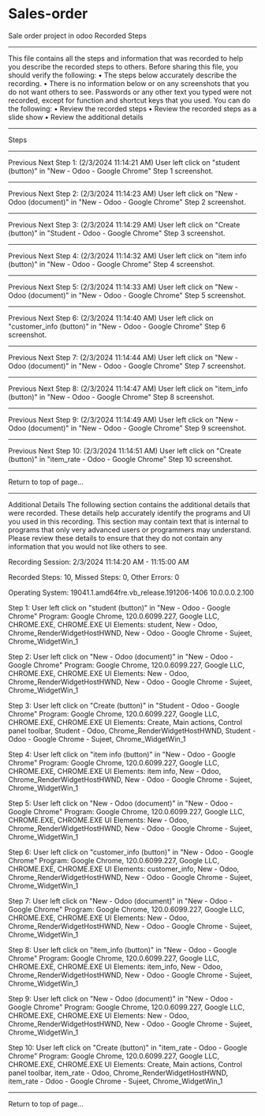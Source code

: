 # Sales-order
Sale order project in odoo
Recorded Steps
________________________________________
This file contains all the steps and information that was recorded to help you describe the recorded steps to others. 
Before sharing this file, you should verify the following: 
•	The steps below accurately describe the recording. 
•	There is no information below or on any screenshots that you do not want others to see. 
Passwords or any other text you typed were not recorded, except for function and shortcut keys that you used. 
You can do the following: 
•	Review the recorded steps 
•	Review the recorded steps as a slide show 
•	Review the additional details 
________________________________________
Steps
________________________________________
Previous Next 
Step 1: (‎2/‎3/‎2024 11:14:21 AM) User left click on "student (button)" in "New - Odoo - Google Chrome"
 Step 1 screenshot. 
________________________________________
Previous Next 
Step 2: (‎2/‎3/‎2024 11:14:23 AM) User left click on "New - Odoo (document)" in "New - Odoo - Google Chrome"
 Step 2 screenshot. 
________________________________________
Previous Next 
Step 3: (‎2/‎3/‎2024 11:14:29 AM) User left click on "Create (button)" in "Student - Odoo - Google Chrome"
 Step 3 screenshot. 
________________________________________
Previous Next 
Step 4: (‎2/‎3/‎2024 11:14:32 AM) User left click on "item info (button)" in "New - Odoo - Google Chrome"
 Step 4 screenshot. 
________________________________________
Previous Next 
Step 5: (‎2/‎3/‎2024 11:14:33 AM) User left click on "New - Odoo (document)" in "New - Odoo - Google Chrome"
 Step 5 screenshot. 
________________________________________
Previous Next 
Step 6: (‎2/‎3/‎2024 11:14:40 AM) User left click on "customer_info (button)" in "New - Odoo - Google Chrome"
 Step 6 screenshot. 
________________________________________
Previous Next 
Step 7: (‎2/‎3/‎2024 11:14:44 AM) User left click on "New - Odoo (document)" in "New - Odoo - Google Chrome"
 Step 7 screenshot. 
________________________________________
Previous Next 
Step 8: (‎2/‎3/‎2024 11:14:47 AM) User left click on "item_info (button)" in "New - Odoo - Google Chrome"
 Step 8 screenshot. 
________________________________________
Previous Next 
Step 9: (‎2/‎3/‎2024 11:14:49 AM) User left click on "New - Odoo (document)" in "New - Odoo - Google Chrome"
 Step 9 screenshot. 
________________________________________
Previous Next 
Step 10: (‎2/‎3/‎2024 11:14:51 AM) User left click on "Create (button)" in "item_rate - Odoo - Google Chrome"
 Step 10 screenshot. 
________________________________________
Return to top of page... 
________________________________________
Additional Details
The following section contains the additional details that were recorded. 
These details help accurately identify the programs and UI you used in this recording. 
This section may contain text that is internal to programs that only very advanced users or programmers may understand. 
Please review these details to ensure that they do not contain any information that you would not like others to see. 

Recording Session: ‎2/‎3/‎2024 11:14:20 AM - 11:15:00 AM

Recorded Steps: 10, Missed Steps: 0, Other Errors: 0

Operating System: 19041.1.amd64fre.vb_release.191206-1406 10.0.0.0.2.100

Step 1: User left click on "student (button)" in "New - Odoo - Google Chrome"
Program: Google Chrome, 120.0.6099.227, Google LLC, CHROME.EXE, CHROME.EXE
UI Elements: student, New - Odoo, Chrome_RenderWidgetHostHWND, New - Odoo - Google Chrome - Sujeet, Chrome_WidgetWin_1

Step 2: User left click on "New - Odoo (document)" in "New - Odoo - Google Chrome"
Program: Google Chrome, 120.0.6099.227, Google LLC, CHROME.EXE, CHROME.EXE
UI Elements: New - Odoo, Chrome_RenderWidgetHostHWND, New - Odoo - Google Chrome - Sujeet, Chrome_WidgetWin_1

Step 3: User left click on "Create (button)" in "Student - Odoo - Google Chrome"
Program: Google Chrome, 120.0.6099.227, Google LLC, CHROME.EXE, CHROME.EXE
UI Elements: Create, Main actions, Control panel toolbar, Student - Odoo, Chrome_RenderWidgetHostHWND, Student - Odoo - Google Chrome - Sujeet, Chrome_WidgetWin_1

Step 4: User left click on "item info (button)" in "New - Odoo - Google Chrome"
Program: Google Chrome, 120.0.6099.227, Google LLC, CHROME.EXE, CHROME.EXE
UI Elements: item info, New - Odoo, Chrome_RenderWidgetHostHWND, New - Odoo - Google Chrome - Sujeet, Chrome_WidgetWin_1

Step 5: User left click on "New - Odoo (document)" in "New - Odoo - Google Chrome"
Program: Google Chrome, 120.0.6099.227, Google LLC, CHROME.EXE, CHROME.EXE
UI Elements: New - Odoo, Chrome_RenderWidgetHostHWND, New - Odoo - Google Chrome - Sujeet, Chrome_WidgetWin_1

Step 6: User left click on "customer_info (button)" in "New - Odoo - Google Chrome"
Program: Google Chrome, 120.0.6099.227, Google LLC, CHROME.EXE, CHROME.EXE
UI Elements: customer_info, New - Odoo, Chrome_RenderWidgetHostHWND, New - Odoo - Google Chrome - Sujeet, Chrome_WidgetWin_1

Step 7: User left click on "New - Odoo (document)" in "New - Odoo - Google Chrome"
Program: Google Chrome, 120.0.6099.227, Google LLC, CHROME.EXE, CHROME.EXE
UI Elements: New - Odoo, Chrome_RenderWidgetHostHWND, New - Odoo - Google Chrome - Sujeet, Chrome_WidgetWin_1

Step 8: User left click on "item_info (button)" in "New - Odoo - Google Chrome"
Program: Google Chrome, 120.0.6099.227, Google LLC, CHROME.EXE, CHROME.EXE
UI Elements: item_info, New - Odoo, Chrome_RenderWidgetHostHWND, New - Odoo - Google Chrome - Sujeet, Chrome_WidgetWin_1

Step 9: User left click on "New - Odoo (document)" in "New - Odoo - Google Chrome"
Program: Google Chrome, 120.0.6099.227, Google LLC, CHROME.EXE, CHROME.EXE
UI Elements: New - Odoo, Chrome_RenderWidgetHostHWND, New - Odoo - Google Chrome - Sujeet, Chrome_WidgetWin_1

Step 10: User left click on "Create (button)" in "item_rate - Odoo - Google Chrome"
Program: Google Chrome, 120.0.6099.227, Google LLC, CHROME.EXE, CHROME.EXE
UI Elements: Create, Main actions, Control panel toolbar, item_rate - Odoo, Chrome_RenderWidgetHostHWND, item_rate - Odoo - Google Chrome - Sujeet, Chrome_WidgetWin_1
________________________________________
Return to top of page... 
 
